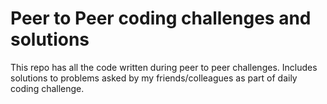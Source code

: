 # Peer to Peer coding challenges and solutions
This repo has all the code written during peer to peer challenges.
Includes solutions to problems asked by my friends/colleagues as part of daily coding challenge.
